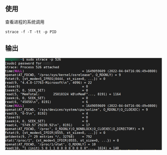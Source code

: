 ## 使用
查看进程的系统调用
```
strace -f -T -tt -p PID
```

## 输出
![](https://raw.githubusercontent.com/TDoct/images/master/1649059660_20220404160733261_9141.png)
